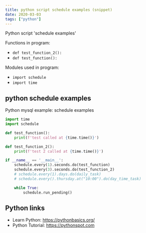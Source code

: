 ```yaml
---
title: python script schedule examples (snippet)
date: 2020-03-03
tags: ["python"]
---
```

Python script 'schedule examples'

Functions in program: 
* `def test_function_2():`
* `def test_function():`

Modules used in program: 
* `import schedule`
* `import time`

## python schedule examples

Python mysql example: schedule examples

```python
import time
import schedule

def test_function():
    print(f'test called at {time.time()}')

def test_function_2():
    print(f'test 2 called at {time.time()}')

if __name__ == '__main__':
    schedule.every(1).seconds.do(test_function)
    schedule.every(3).seconds.do(test_function_2)
    # schedule.every(1).days.do(daily_task)
    # schedule.every().thursday.at("10:00").do(day_time_task)

    while True:
        schedule.run_pending()

```

## Python links

- Learn Python: https://pythonbasics.org/
- Python Tutorial: https://pythonspot.com
